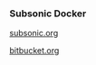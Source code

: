 ### Subsonic Docker

[subsonic.org](http://www.subsonic.org/)

[bitbucket.org](https://bitbucket.org/stlouisn/docker_subsonic/src)